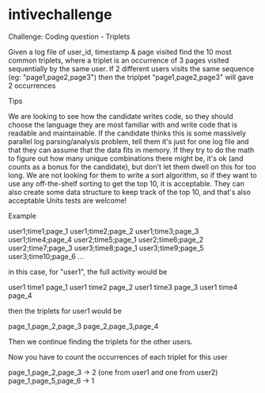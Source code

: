 # intivechallenge

Challenge: 
Coding question - Triplets

Given a log file of user_id, timestamp & page visited find the 10 most common triplets, where a triplet is an occurrence of 3 pages visited sequentially by the same user.
If 2 different users visits the same sequence (eg: "page1,page2,page3") then the triplpet "page1,page2,page3" will gave 2 occurrences



Tips

We are looking to see how the candidate writes code, so they should choose the language they are most familiar with and write code that is readable and maintainable.
If the candidate thinks this is some massively parallel log parsing/analysis problem, tell them it's just for one log file and that they can assume that the data fits in memory. If they try to do the math to figure out how many unique combinations there might be, it's ok (and counts as a bonus for the candidate), but don't let them dwell on this for too long.
We are not looking for them to write a sort algorithm, so if they want to use any off-the-shelf sorting to get the top 10, it is acceptable. They can also create some data structure to keep track of the top 10, and that's also acceptable
Units tests are welcome!

Example

user1;time1;page_1
user1;time2;page_2
user1;time3;page_3
user1;time4;page_4
user2;time5;page_1
user2;time6;page_2
user2;time7;page_3
user3;time8;page_1
user3;time9;page_5
user3;time10;page_6
...

in this case, for "user1", the full activity would be

user1 time1 page_1
user1 time2 page_2
user1 time3 page_3
user1 time4 page_4

then the triplets for user1 would be

page_1,page_2,page_3
page_2,page_3,page_4

Then we continue finding the triplets for the other users.

Now you have to count the occurrences of each triplet for this user

page_1,page_2,page_3 -> 2 (one from user1 and one from user2)
page_1,page_5,page_6 -> 1 

